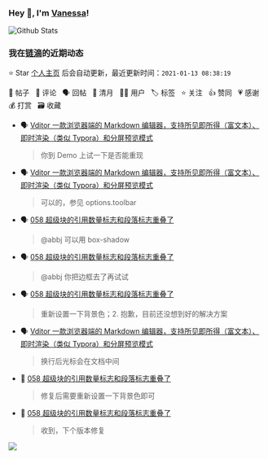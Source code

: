 ### Hey 👋, I'm [Vanessa](http://vanessa.b3log.org/)!

![Github Stats](https://github-readme-stats.vercel.app/api?username=Vanessa219&show_icons=true)

<!--events start -->

### 我在[链滴](https://ld246.com)的近期动态

⭐️ Star [个人主页](https://github.com/Vanessa219/Vanessa219) 后会自动更新，最近更新时间：`2021-01-13 08:38:19`

📝 帖子 &nbsp; 💬 评论 &nbsp; 🗣 回帖 &nbsp; 🌙 清月 &nbsp; 👨‍💻 用户 &nbsp; 🏷️ 标签 &nbsp; ⭐️ 关注 &nbsp; 👍 赞同 &nbsp; 💗 感谢 &nbsp; 💰 打赏 &nbsp; 🗃 收藏

* 🗣 [Vditor 一款浏览器端的 Markdown 编辑器，支持所见即所得（富文本）、即时渲染（类似 Typora）和分屏预览模式](https://ld246.com/article/1549638745630/comment/1610445086745#comments)

  > 你到 Demo 上试一下是否能重现
* 🗣 [Vditor 一款浏览器端的 Markdown 编辑器，支持所见即所得（富文本）、即时渲染（类似 Typora）和分屏预览模式](https://ld246.com/article/1549638745630/comment/1610440182047#comments)

  > 可以的，参见 options.toolbar
* 🗣 [058 超级块的引用数量标志和段落标志重叠了](https://ld246.com/article/1610159024991/comment/1610352357476#comments)

  > @abbj 可以用 box-shadow
* 🗣 [058 超级块的引用数量标志和段落标志重叠了](https://ld246.com/article/1610159024991/comment/1610352357476#comments)

  > @abbj 你把边框去了再试试
* 🗣 [058 超级块的引用数量标志和段落标志重叠了](https://ld246.com/article/1610159024991/comment/1610352357476#comments)

  > 重新设置一下背景色；2. 抱歉，目前还没想到好的解决方案
* 🗣 [Vditor 一款浏览器端的 Markdown 编辑器，支持所见即所得（富文本）、即时渲染（类似 Typora）和分屏预览模式](https://ld246.com/article/1549638745630/comment/1610264233019#comments)

  > 换行后光标会在文档中间
* 💬 [058 超级块的引用数量标志和段落标志重叠了](https://ld246.com/article/1610159024991/comment/1610173448205#comments)

  > 修复后需要重新设置一下背景色即可
* 💬 [058 超级块的引用数量标志和段落标志重叠了](https://ld246.com/article/1610159024991/comment/1610173109497#comments)

  > 收到，下个版本修复


<!--events end -->

<a title="Hits" target="_blank" href="https://github.com/Vanessa219/Vanessa219"><img src="https://hits.b3log.org/Vanessa219/Vanessa219.svg"></a>
